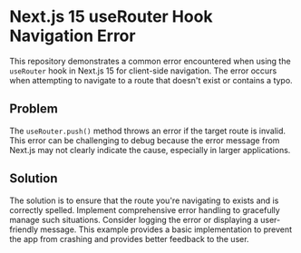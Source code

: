 # Next.js 15 useRouter Hook Navigation Error

This repository demonstrates a common error encountered when using the `useRouter` hook in Next.js 15 for client-side navigation. The error occurs when attempting to navigate to a route that doesn't exist or contains a typo.

## Problem

The `useRouter.push()` method throws an error if the target route is invalid.  This error can be challenging to debug because the error message from Next.js may not clearly indicate the cause, especially in larger applications.

## Solution

The solution is to ensure that the route you're navigating to exists and is correctly spelled.  Implement comprehensive error handling to gracefully manage such situations.  Consider logging the error or displaying a user-friendly message.  This example provides a basic implementation to prevent the app from crashing and provides better feedback to the user.